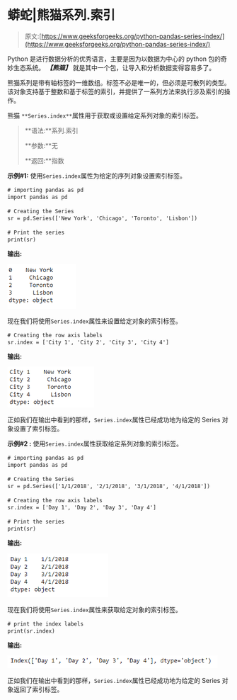 # 蟒蛇|熊猫系列.索引

> 原文:[https://www.geeksforgeeks.org/python-pandas-series-index/](https://www.geeksforgeeks.org/python-pandas-series-index/)

Python 是进行数据分析的优秀语言，主要是因为以数据为中心的 python 包的奇妙生态系统。 ***【熊猫】*** 就是其中一个包，让导入和分析数据变得容易多了。

熊猫系列是带有轴标签的一维数组。标签不必是唯一的，但必须是可散列的类型。该对象支持基于整数和基于标签的索引，并提供了一系列方法来执行涉及索引的操作。

熊猫 `**Series.index**`属性用于获取或设置给定系列对象的索引标签。

> **语法:**系列.索引
> 
> **参数:**无
> 
> **返回:**指数

**示例#1:** 使用`Series.index`属性为给定的序列对象设置索引标签。

```
# importing pandas as pd
import pandas as pd

# Creating the Series
sr = pd.Series(['New York', 'Chicago', 'Toronto', 'Lisbon'])

# Print the series
print(sr)
```

**输出:**

![](img/f358e78e958f926b7640296d5559a37a.png)

现在我们将使用`Series.index`属性来设置给定对象的索引标签。

```
# Creating the row axis labels
sr.index = ['City 1', 'City 2', 'City 3', 'City 4'] 
```

**输出:**

![](img/4b2772771d6fb5d72c2864e9efa9f66a.png)

正如我们在输出中看到的那样，`Series.index`属性已经成功地为给定的 Series 对象设置了索引标签。

**示例#2 :** 使用`Series.index`属性获取给定系列对象的索引标签。

```
# importing pandas as pd
import pandas as pd

# Creating the Series
sr = pd.Series(['1/1/2018', '2/1/2018', '3/1/2018', '4/1/2018'])

# Creating the row axis labels
sr.index = ['Day 1', 'Day 2', 'Day 3', 'Day 4']

# Print the series
print(sr)
```

**输出:**

![](img/a519278b0c944bba68cf9df8e3566a3b.png)

现在我们将使用`Series.index`属性来获取给定对象的索引标签。

```
# print the index labels
print(sr.index)
```

**输出:**

![](img/11d9ca1fae7b2492651c62b47178c54c.png)

正如我们在输出中看到的那样，`Series.index`属性已经成功地为给定的 Series 对象返回了索引标签。